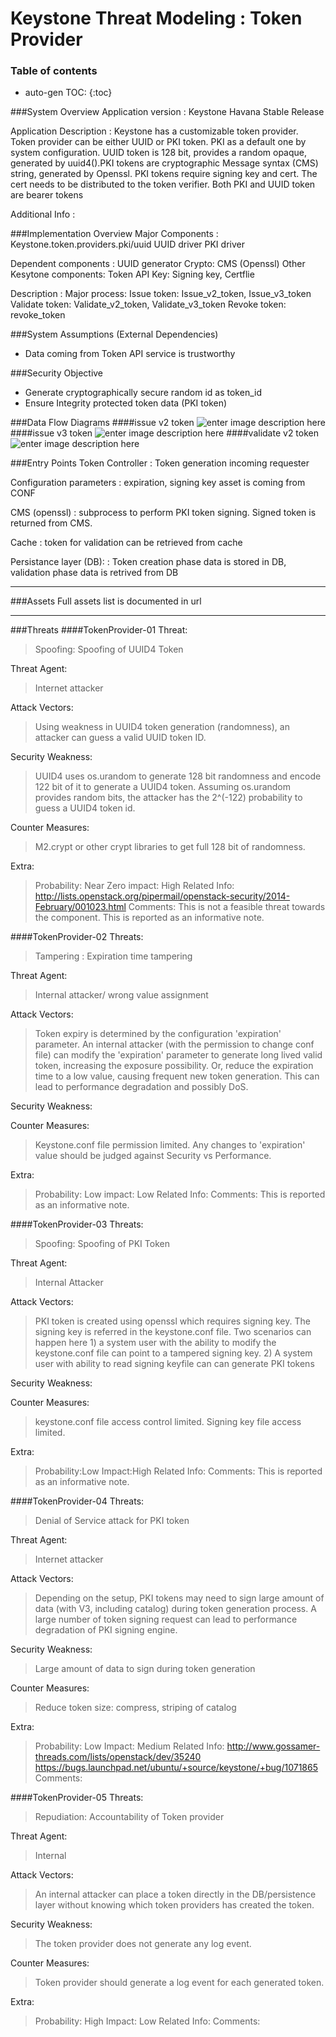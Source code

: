 Keystone Threat Modeling : Token Provider
=========================================
### Table of contents
* auto-gen TOC:
{:toc}

###System Overview
Application version
:   Keystone Havana Stable Release
   
Application Description
:   Keystone has a customizable token provider. Token provider can be either UUID or PKI token. PKI as a default one by system configuration. UUID token is 128 bit, provides a random opaque, generated by uuid4().PKI tokens are cryptographic Message syntax (CMS) string, generated by Openssl. PKI tokens require signing key and cert. The cert needs to be distributed to the token verifier. Both PKI and UUID token are bearer tokens

Additional Info
:  

###Implementation Overview
Major Components
:   Keystone.token.providers.pki/uuid
    UUID driver
    PKI driver
    
Dependent components
:  UUID generator
Crypto: CMS (Openssl)
Other Kesytone  components: Token API 
Key: Signing key, Certflie

Description
: Major process:
  Issue token:  Issue_v2_token, Issue_v3_token
  Validate token: Validate_v2_token, Validate_v3_token
  Revoke token: revoke_token 


###System Assumptions (External Dependencies)
 -  Data coming from Token API service is trustworthy
   
###Security Objective
 - Generate cryptographically secure random id as token_id
 - Ensure Integrity protected token data (PKI token)

###Data Flow Diagrams 
####issue v2 token 
![enter image description here][1]
####issue v3 token
![enter image description here][2]
####validate v2 token
 ![enter image description here][3]

###Entry Points
Token Controller
: Token generation incoming requester

Configuration parameters
: expiration, signing key asset is coming from CONF

CMS (openssl)
:  subprocess to perform PKI token signing. Signed token is returned from CMS.

Cache
:  token for validation can be retrieved from cache

Persistance layer (DB):
:  Token creation phase data is stored in DB, validation phase data 
   is retrived from DB

----------
###Assets
Full assets list is documented in url

----------
###Threats
####TokenProvider-01
Threat: 
> Spoofing: Spoofing of UUID4 Token

Threat Agent:
>  Internet attacker

Attack Vectors:
> Using weakness in UUID4 token generation (randomness), an attacker can guess a valid UUID token ID.

Security Weakness:
>  UUID4 uses os.urandom to generate 128 bit randomness and encode 122 bit of it to generate a UUID4 token. Assuming os.urandom provides random bits, the attacker has
the 2^(-122) probability to guess a UUID4 token id. 

Counter Measures:
> M2.crypt or other crypt libraries to get full 128 bit of randomness. 

Extra:
> Probability: Near Zero
  impact: High
  Related Info:
  http://lists.openstack.org/pipermail/openstack-security/2014-February/001023.html
  Comments: This is not a feasible threat towards the component. This is reported as an informative note.


####TokenProvider-02
Threats:
> Tampering : Expiration time tampering

Threat Agent:
> Internal attacker/ wrong value assignment

Attack Vectors:
> Token expiry is determined by the configuration 'expiration' parameter. An internal attacker (with the permission to change conf file) can modify the 'expiration' parameter to generate long lived valid token, increasing the exposure possibility. Or, reduce the expiration
time to a low value, causing frequent new token generation. This can lead to performance degradation and possibly DoS.  

Security Weakness:
> 

Counter Measures:
> Keystone.conf file permission limited.
Any changes to 'expiration' value should be judged against Security vs Performance. 
  

Extra:
> Probability: Low
  impact: Low
  Related Info: 
  Comments: This is reported as an informative note.
  
####TokenProvider-03
Threats:
> Spoofing: Spoofing of PKI Token

Threat Agent:
> Internal Attacker

Attack Vectors:
> PKI token is created using openssl which requires signing key. The signing key
is referred in the keystone.conf file. Two scenarios can happen here 1) a system user with the ability to modify the keystone.conf file can point to a tampered signing key. 2) A system user with ability to read signing keyfile can can generate PKI tokens 

Security Weakness:
> 

Counter Measures:
> keystone.conf file access control limited.
  Signing key file access limited.

Extra:
>  Probability:Low
   Impact:High
   Related Info:
   Comments: This is reported as an informative note.
   
####TokenProvider-04
Threats: 
> Denial of Service attack for PKI token

Threat Agent:
> Internet attacker

Attack Vectors:
> Depending on the setup, PKI tokens may need to sign large amount of data (with V3, including catalog) during token generation process. A large number of token signing request can lead to performance degradation of PKI signing engine. 

Security Weakness:
> Large amount of data to sign during token generation 

Counter Measures:
> Reduce token size: compress, striping of catalog

Extra:
>  Probability: Low
   Impact: Medium
   Related Info: http://www.gossamer-threads.com/lists/openstack/dev/35240
   https://bugs.launchpad.net/ubuntu/+source/keystone/+bug/1071865
   Comments:
   
####TokenProvider-05
Threats:
> Repudiation: Accountability of Token provider

Threat Agent:
> Internal

Attack Vectors:
> An internal attacker can place a token directly in the DB/persistence layer without knowing which token providers has created the token. 

Security Weakness:
> The token provider does not generate any log event. 

Counter Measures:
> Token provider should generate a log event for each generated token.

Extra:
>  Probability: High
   Impact: Low
   Related Info:
   Comments:
   


  [1]: images/DFD_Token_provider_issue_v2_token.png
  [2]: images/DFD_Token_provider_issue_v3_token.png
  [3]: images/DFD_Token_provider_validate_v2_token.png